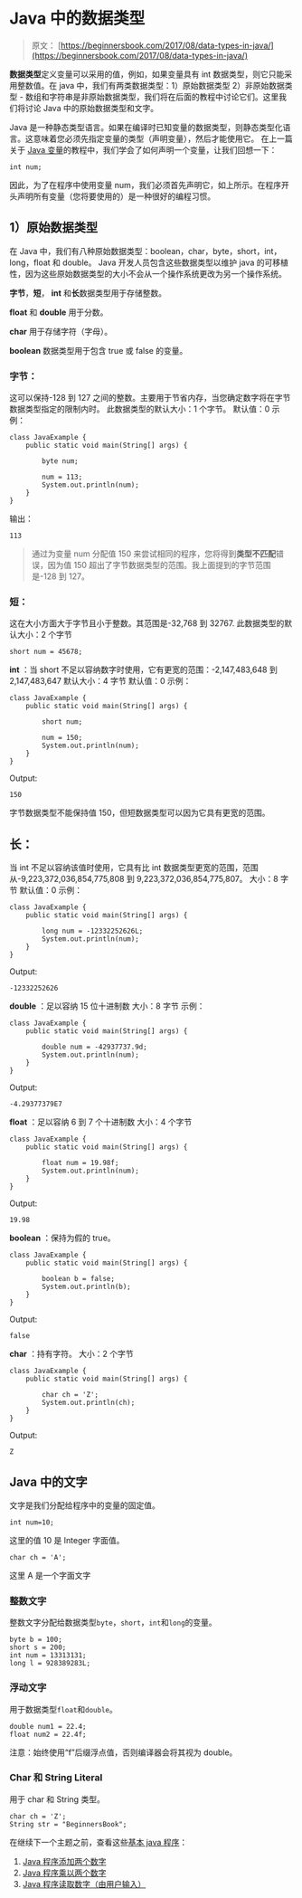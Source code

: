 # Java 中的数据类型

> 原文： [https://beginnersbook.com/2017/08/data-types-in-java/](https://beginnersbook.com/2017/08/data-types-in-java/)

**数据类型**定义变量可以采用的值，例如，如果变量具有 int 数据类型，则它只能采用整数值。在 java 中，我们有两类数据类型：1）原始数据类型 2）非原始数据类型 - 数组和字符串是非原始数据类型，我们将在后面的教程中讨论它们。这里我们将讨论 Java 中的原始数据类型和文字。

Java 是一种静态类型语言。如果在编译时已知变量的数据类型，则静态类型化语言。这意味着您必须先指定变量的类型（声明变量），然后才能使用它。
在上一篇关于 [Java 变量](https://beginnersbook.com/2017/08/variables-in-java/)的教程中，我们学会了如何声明一个变量，让我们回想一下：

```
int num;
```

因此，为了在程序中使用变量 num，我们必须首先声明它，如上所示。在程序开头声明所有变量（您将要使用的）是一种很好的编程习惯。

## 1）原始数据类型

在 Java 中，我们有八种原始数据类型：boolean，char，byte，short，int，long，float 和 double。 Java 开发人员包含这些数据类型以维护 java 的可移植性，因为这些原始数据类型的大小不会从一个操作系统更改为另一个操作系统。

**字节**，**短**， **int** 和**长**数据类型用于存储整数。

**float** 和 **double** 用于分数。

**char** 用于存储字符（字母）。

**boolean** 数据类型用于包含 true 或 false 的变量。

### 字节：

这可以保持-128 到 127 之间的整数。主要用于节省内存，当您确定数字将在字节数据类型指定的限制内时。
此数据类型的默认大小：1 个字节。
默认值：0
示例：

```
class JavaExample {
    public static void main(String[] args) {

    	byte num;

    	num = 113;
    	System.out.println(num);
    }
}
```

输出：

```
113
```

> 通过为变量 num 分配值 150 来尝试相同的程序，您将得到**类型不匹配**错误，因为值 150 超出了字节数据类型的范围。我上面提到的字节范围是-128 到 127。

### 短：

这在大小方面大于字节且小于整数。其范围是-32,768 到 32767\.
此数据类型的默认大小：2 个字节

```
short num = 45678;
```

**int** ：当 short 不足以容纳数字时使用，它有更宽的范围：-2,147,483,648 到 2,147,483,647
默认大小：4 字节
默认值：0
示例：

```
class JavaExample {
    public static void main(String[] args) {

    	short num;

    	num = 150;
    	System.out.println(num);
    }
}
```

Output:

```
150
```

字节数据类型不能保持值 150，但短数据类型可以因为它具有更宽的范围。

## 长：

当 int 不足以容纳该值时使用，它具有比 int 数据类型更宽的范围，范围从-9,223,372,036,854,775,808 到 9,223,372,036,854,775,807。
大小：8 字节
默认值：0
示例：

```
class JavaExample {
    public static void main(String[] args) {

    	long num = -12332252626L;
    	System.out.println(num);
    }
}
```

Output:

```
-12332252626
```

**double** ：足以容纳 15 位十进制数
大小：8 字节
示例：

```
class JavaExample {
    public static void main(String[] args) {

    	double num = -42937737.9d;
    	System.out.println(num);
    }
}
```

Output:

```
-4.29377379E7
```

**float** ：足以容纳 6 到 7 个十进制数
大小：4 个字节

```
class JavaExample {
    public static void main(String[] args) {

    	float num = 19.98f;
    	System.out.println(num);
    }
}
```

Output:

```
19.98
```

**boolean** ：保持为假的 true。

```
class JavaExample {
    public static void main(String[] args) {

    	boolean b = false;
    	System.out.println(b);
    }
}
```

Output:

```
false
```

**char** ：持有字符。
大小：2 个字节

```
class JavaExample {
    public static void main(String[] args) {

    	char ch = 'Z';
    	System.out.println(ch);
    }
}
```

Output:

```
Z
```

## Java 中的文字

文字是我们分配给程序中的变量的固定值。

```
int num=10;
```

这里的值 10 是 Integer 字面值。

```
char ch = 'A';
```

这里 A 是一个字面文字

### 整数文字

整数文字分配给数据类型`byte`，`short`，`int`和`long`的变量。

```
byte b = 100;
short s = 200;
int num = 13313131;
long l = 928389283L;
```

### 浮动文字

用于数据类型`float`和`double`。

```
double num1 = 22.4;
float num2 = 22.4f;
```

注意：始终使用“f”后缀浮点值，否则编译器会将其视为 double。

### Char 和 String Literal

用于 char 和 String 类型。

```
char ch = 'Z';
String str = "BeginnersBook";

```

在继续下一个主题之前，查看这些[基本 java 程序](https://beginnersbook.com/2017/09/java-examples/)：

1.  [Java 程序添加两个数字](https://beginnersbook.com/2017/09/java-program-to-add-two-numbers/)
2.  [Java 程序乘以两个数字](https://beginnersbook.com/2017/09/java-program-to-multiply-two-numbers/)
3.  [Java 程序读取数字（由用户输入）](https://beginnersbook.com/2017/09/java-program-to-read-integer-value-from-the-standard-input/)